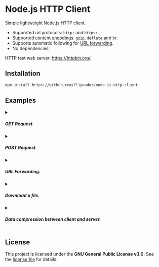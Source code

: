 # Node.js HTTP Client

Simple lightweight Node.js HTTP client.

- Supported url protocols: `http:` and `https:`.
- Supported [content encodings](https://developer.mozilla.org/docs/Web/HTTP/Headers/Content-Encoding): `gzip`, `deflate` and `br`.
- Supports automatic following for [URL forwarding](https://developer.mozilla.org/docs/Web/HTTP/Redirections).
- No dependencies.

HTTP test web server: <https://httpbin.org/>.

## Installation

```bash
npm install https://github.com/flipeador/node.js-http-client
```

## Examples

<details>
<summary><h5>GET Request.</h5></summary>

```js
const { Request } = require('@flipeador/node.js-http-client');

(async () => {
    const request = new Request('https://httpbin.org/get');
    const response = await request.send();
    console.log(response.json());
})();
```

```js
const { Request } = require('@flipeador/node.js-http-client');

(async () => {
    const request = new Request('https://complimentr.com/api');
    const response = await request.send();
    const { compliment } = response.json();
    console.log(compliment.trim());
})();
```

</details>

<details>
<summary><h5>POST Request.</h5></summary>

```js
const { Request } = require('@flipeador/node.js-http-client');

(async () => {
    const request = new Request('https://httpbin.org/post')
        .setData('Hello World!', 'text/plain');
    const response = await request.send();
    console.log(response.json());
})();
```

</details>

<details>
<summary><h5>URL Forwarding.</h5></summary>

```js
const { Request } = require('@flipeador/node.js-http-client');

(async () => {
    const request = new Request('https://httpbin.org/redirect/1', {
        followRedirects: true
    }).setTimeout(5000);
    const response = await request.send();
    console.log(response.json());
})();
```

</details>

<details>
<summary><h5>Download a file.</h5></summary>

```js
const fs = require('node:fs');
const { Buffer } = require('node:buffer');
const { Request } = require('@flipeador/node.js-http-client');

(async () => {
    const stream = fs.createWriteStream('file.ext');
    let current = 0;

    const request = new Request('https://www.example.com/file.ext', {
        // Number of bytes to read when receiving data.
        chunkSize: 100000
    });

    await request.send((message, chunk) => {
        current += Buffer.byteLength(chunk);
        const total = message.response.headers['content-length'];
        if (total) {
            const percent = Math.round((current / total) * 100);
            console.log(`${current} of ${total} (${percent}%)`);
        } else
            console.log(`${current} bytes`);
        if (!stream.write(chunk))
            return new Promise(resolve => stream.once('drain', resolve));
    });

    stream.close(() => console.log('Done!'));
})();
```

</details>

<details>
<summary><h5>Data compression between client and server.</h5></summary>

```js
// client.js
const { Request } = require('@flipeador/node.js-http-client');

(async () => {
    const request = new Request('http://localhost:8080', {
        acceptEncoding: true
    }).setTimeout(1000);
    const response = await request.send();
    console.log(response.text());
})();
```

```js
// server.js
const http = require('node:http');
const { gzip } = require('@flipeador/node.js-http-client');

const server = http.createServer(async (request, response) => {
    console.log(request.method, request.headers);
    response.writeHead(200, {
        'content-encoding': 'gzip'
    });
    response.end(await gzip('Hello World'));
});

server.listen(8080, 'localhost', () => {
    console.log('Server is running!');
});
```

</details>

## License

This project is licensed under the **GNU General Public License v3.0**. See the [license file](LICENSE) for details.
